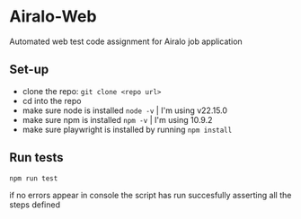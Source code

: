 # Airalo-Web
Automated web test code assignment for Airalo job application

## Set-up
- clone the repo: `git clone <repo url>`
- cd into the repo
- make sure node is installed `node -v` | I'm using v22.15.0
- make sure npm is installed `npm -v` | I'm using 10.9.2
- make sure playwright is installed by running `npm install`

## Run tests

`npm run test`

if no errors appear in console the script has run succesfully asserting all the steps defined